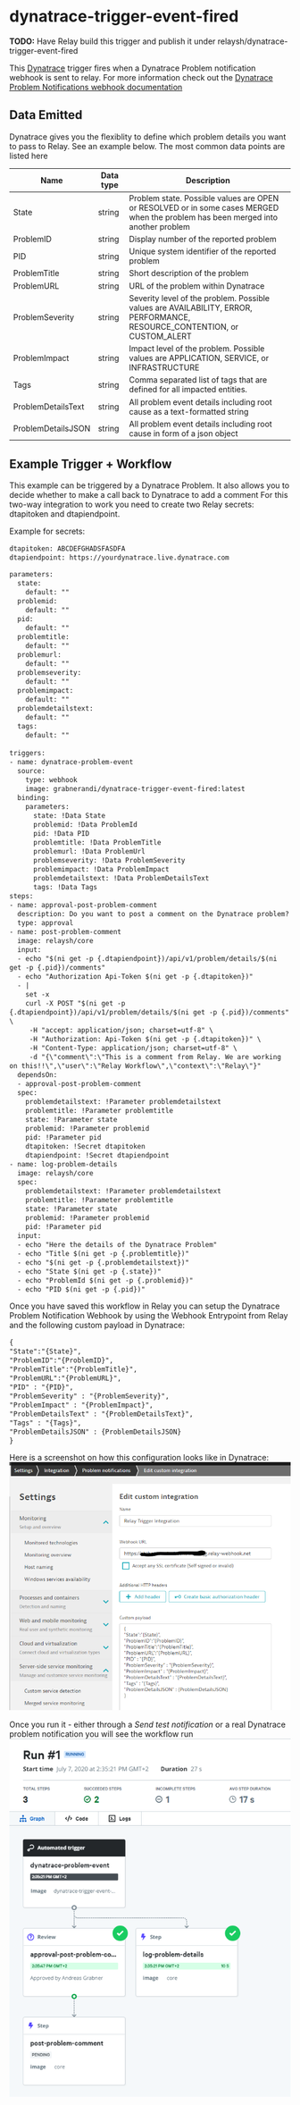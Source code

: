 # dynatrace-trigger-event-fired

**TODO:** Have Relay build this trigger and publish it under relaysh/dynatrace-trigger-event-fired

This [Dynatrace](www.dynatrace.com) trigger fires when a Dynatrace Problem notification webhook is sent to relay.
For more information check out the [Dynatrace Problem Notifications webhook documentation](https://www.dynatrace.com/support/help/setup-and-configuration/integrations/third-party-integrations/problem-notification-systems/webhook-integration/)

## Data Emitted 

Dynatrace gives you the flexiblity to define which problem details you want to pass to Relay. See an example below. The most common data points are listed here

| Name | Data type | Description | 
|------|-----------|-------------|
| State | string | Problem state. Possible values are OPEN or RESOLVED or in some cases MERGED when the problem has been merged into another problem | 
| ProblemID | string | Display number of the reported problem | 
| PID | string | Unique system identifier of the reported problem | 
| ProblemTitle | string | Short description of the problem | 
| ProblemURL | string | URL of the problem within Dynatrace | 
| ProblemSeverity | string | Severity level of the problem. Possible values are AVAILABILITY, ERROR, PERFORMANCE, RESOURCE_CONTENTION, or CUSTOM_ALERT |  
| ProblemImpact | string |  Impact level of the problem. Possible values are APPLICATION, SERVICE, or INFRASTRUCTURE |  
| Tags | string | Comma separated list of tags that are defined for all impacted entities.  |  
| ProblemDetailsText | string | All problem event details including root cause as a text-formatted string |
| ProblemDetailsJSON | string | All problem event details including root cause in form of a json object |  

## Example Trigger + Workflow 

This example can be triggered by a Dynatrace Problem. It also allows you to decide whether to make a call back to Dynatrace to add a comment
For this two-way integration to work you need to create two Relay secrets: dtapitoken and dtapiendpoint.

Example for secrets:
```
dtapitoken: ABCDEFGHADSFASDFA
dtapiendpoint: https://yourdynatrace.live.dynatrace.com
```

```
parameters:
  state:
    default: ""
  problemid:
    default: ""
  pid:
    default: ""
  problemtitle:
    default: ""
  problemurl:
    default: ""
  problemseverity:
    default: ""
  problemimpact:
    default: ""
  problemdetailstext:
    default: ""
  tags:
    default: ""

triggers:
- name: dynatrace-problem-event
  source:
    type: webhook
    image: grabnerandi/dynatrace-trigger-event-fired:latest
  binding:
    parameters:
      state: !Data State
      problemid: !Data ProblemId
      pid: !Data PID
      problemtitle: !Data ProblemTitle
      problemurl: !Data ProblemUrl 
      problemseverity: !Data ProblemSeverity
      problemimpact: !Data ProblemImpact
      problemdetailstext: !Data ProblemDetailsText
      tags: !Data Tags
steps:
- name: approval-post-problem-comment
  description: Do you want to post a comment on the Dynatrace problem?
  type: approval
- name: post-problem-comment
  image: relaysh/core
  input:
  - echo "$(ni get -p {.dtapiendpoint})/api/v1/problem/details/$(ni get -p {.pid})/comments"
  - echo "Authorization Api-Token $(ni get -p {.dtapitoken})"
  - | 
    set -x
    curl -X POST "$(ni get -p {.dtapiendpoint})/api/v1/problem/details/$(ni get -p {.pid})/comments" \
     -H "accept: application/json; charset=utf-8" \
     -H "Authorization: Api-Token $(ni get -p {.dtapitoken})" \
     -H "Content-Type: application/json; charset=utf-8" \
     -d "{\"comment\":\"This is a comment from Relay. We are working on this!!\",\"user\":\"Relay Workflow\",\"context\":\"Relay\"}"  
  dependsOn:
  - approval-post-problem-comment  
  spec:
    problemdetailstext: !Parameter problemdetailstext
    problemtitle: !Parameter problemtitle
    state: !Parameter state
    problemid: !Parameter problemid
    pid: !Parameter pid
    dtapitoken: !Secret dtapitoken
    dtapiendpoint: !Secret dtapiendpoint  
- name: log-problem-details
  image: relaysh/core
  spec:
    problemdetailstext: !Parameter problemdetailstext
    problemtitle: !Parameter problemtitle
    state: !Parameter state
    problemid: !Parameter problemid
    pid: !Parameter pid
  input:
  - echo "Here the details of the Dynatrace Problem"
  - echo "Title $(ni get -p {.problemtitle})"
  - echo "$(ni get -p {.problemdetailstext})"
  - echo "State $(ni get -p {.state})"
  - echo "ProblemId $(ni get -p {.problemid})"
  - echo "PID $(ni get -p {.pid})"
```

Once you have saved this workflow in Relay you can setup the Dynatrace Problem Notification Webhook by using the Webhook Entrypoint from Relay and the following custom payload in Dynatrace:

```
{
"State":"{State}",
"ProblemID":"{ProblemID}",
"ProblemTitle":"{ProblemTitle}",
"ProblemURL":"{ProblemURL}",
"PID" : "{PID}",
"ProblemSeverity" : "{ProblemSeverity}",
"ProblemImpact" : "{ProblemImpact}",
"ProblemDetailsText" : "{ProblemDetailsText}",
"Tags" : "{Tags}",
"ProblemDetailsJSON" : {ProblemDetailsJSON}
}
```
Here is a screenshot on how this configuration looks like in Dynatrace:
![](./custom_integration_dynatrace.png)

Once you run it - either through a *Send test notification* or a real Dynatrace problem notification you will see the workflow run
![](./example_workflow.png)